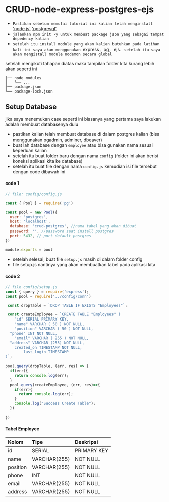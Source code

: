 # CRUD-node-express-postgres-ejs

- `Pastikan sebelum memulai tutorial ini kalian telah menginstall`
  ['node.js'](https://nodejs.org/en/)
  ['postgresql'](https://www.postgresql.org/)
- `jalankan npm init -y untuk membuat package json yang sebagai tempat depedency kalian`
- `setelah itu install module yang akan kalian butuhkan pada latihan kali ini saya akan menggunakan `express`, `pg`, `ejs`. setelah itu saya akan mengistall module nodemon secara global`

setelah mengikuti tahapan diatas maka tampilan folder kita kurang lebih akan seperti ini

```
├── node_modules
│   └── ...
├── package.json
└── package-lock.json
```

## Setup Database

jika saya menemukan case seperti ini biasanya yang pertama saya lakukan adalah membuat databasenya dulu

- pastikan kalian telah membuat database di dalam postgres kalian (bisa menggunakan pgadmin, adminer, dbeaver)
- buat lah database dengan `employee` atau bisa gunakan nama sesuai keperluan kalian
- setelah itu buat folder baru dengan nama `config` (folder ini akan berisi koneksi aplikasi kita ke database)
- setelah itu buat file dengan nama `config.js` kemudian isi file tersebut dengan code dibawah ini

#### code 1

```Javascript
// file: config/config.js

const { Pool } = require('pg')

const pool = new Pool({
  user: 'postgres',
  host: 'localhost',
  database: 'crud-postgres', //nama tabel yang akan dibuat
  password: '', //password saat install postgres
  port: 5432, // port default postgres
})

module.exports = pool
```

- setelah selesai, buat file `setup.js` masih di dalam folder config
- file setup.js nantinya yang akan membuatkan tabel pada aplikasi kita

#### code 2

```Javascript
// file config/setup.js
const { query } = require('express');
const pool = require('../config/conn')

 const dropTable = `DROP TABLE IF EXISTS "Employees"`;

 const createEmployee = `CREATE TABLE "Employees" (
	"id" SERIAL PRIMARY KEY,
	"name" VARCHAR ( 50 ) NOT NULL,
	"position" VARCHAR ( 50 ) NOT NULL,
  "phone" INT NOT NULL,
	"email" VARCHAR ( 255 ) NOT NULL,
  "address" VARCHAR (255) NOT NULL,
	created_on TIMESTAMP NOT NULL,
        last_login TIMESTAMP
)`;

pool.query(dropTable, (err, res) => {
  if(err){
    return console.log(err);
  }
  pool.query(createEmployee, (err, res)=>{
    if(err){
      return console.log(err);
    }
    console.log("Success Create Table");
  })

})
```

#### Tabel Employee

| Kolom    | Tipe         | Deskripsi   |
| :------- | :----------- | :---------- |
| id       | SERIAL       | PRIMARY KEY |
| name     | VARCHAR(255) | NOT NULL    |
| position | VARCHAR(255) | NOT NULL    |
| phone    | INT          | NOT NULL    |
| email    | VARCHAR(255) | NOT NULL    |
| address  | VARCHAR(255) | NOT NULL    |
